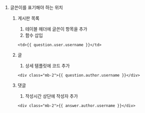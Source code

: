 1. 글쓴이를 표기해야 하는 위치
    1. 게시판 목록
        
        1. 테이블 헤더에 글쓴이 항목을 추가
        2. 함수 삽입
        
        ```
        <td>{{ question.user.username }}</td>
        ```
        
    2. 글
        
        1. 상세 템플릿에 코드 추가
        
        ```
        <div class="mb-2">{{ question.author.username }}</div>
        ```
        
    3. 댓글
        
        1. 작성시간 상단에 작성자 추가
        
        ```
        <div class="mb-2">{{ answer.author.username }}</div>
        ```